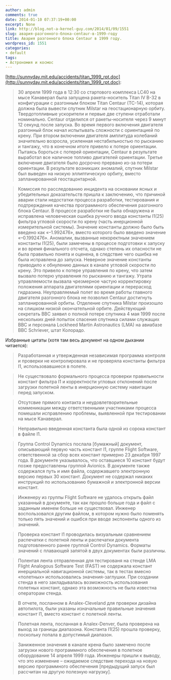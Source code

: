 ```yaml
---
author: admin
comments: true
date: 2014-01-10 07:37:19+00:00
excerpt: None
link: http://blog.not-a-kernel-guy.com/2014/01/09/1551
slug: авария-разгонного-блока-centaur-в-1999-году
title: Авария разгонного блока Centaur в 1999 году.
wordpress_id: 1551
categories:
- default
tags:
- Астрономия и космос
---
```


[http://sunnyday.mit.edu/accidents/titan_1999_rpt.doc](http://sunnyday.mit.edu/accidents/titan_1999_rpt.doc):

> 30 апреля 1999 года в 12:30 со стартового комплекса LC40 на мысе Канаверал была запущена ракета-носитель Titan IV B-32 в конфигурации с разгонным блоком Titan Centaur (TC-14), которая должна была вывести спутник Milstar на геостационарную орбиту. Твердотопливные ускорители и первые две ступени отработали номинально. Centaur отделился от ракеты-носителя через 9 минут 12 секунд после запуска. Во время первого включения двигателя разгонный блок начал испытывать сложности с ориентацией по крену. При втором включении двигателя амплитуда колебаний значительно возросла, усиленная нестабильностью по рысканию и тангажу, что в конечном итоге привело к потере ориентации. Пытаясь бороться с потерей ориентации, Centaur в результате выработал все наличное топливо двигателей ориентации. Третье включение двигателя было досрочно прервано из-за потери ориентации. В результате возникших аномалий, спутник Milstar был выведен на низкую эллиптическую орбиту, вместо запланированной геостацонтарной.

> Комиссия по расследованию инцидента на основании ясных и убедительных доказательств пришла к заключению, что причиной аварии стали недостатки процесса разработки, тестирования и подтрерждения качества программного обеспечения разгонного блока Centaur. В процессе разработки не была обнаружена и исправлена человеческая ошибка ручного ввода константы I1(25) фильтра угловой скорости по крену (часть инерционной измерительной системы). Значение константы должно было быть введено как «–1.992476», вместо которого было введено значение «–0.1992476». Аномалии, вызванные некоректным значением константы I1(25), были  замечены в процессе подготовки к запуску и во время финального отсчета, однако степень их опасности не была правильно понята и оценена, в следствие чего ошибка не была исправлена до запуска. Неверное значение константы приводило к обнулению данных в канале угловой скорости по крену. Это привело к потере управления по крену, что затем вызвало потерю управления по рысканию и тангажу. Утрата управляемости вызвала чрезмерное частую корректировку положения аппарата двигателями ориентации и перерасход гидразина. Неуправляемый полет во время работы главного двигателя разгонного блока не позволил Centaur достигнуть запланированной орбиты. Отделение спутника Milstar произошло на слишком низкой окончательной орбите. Действующий секретать ВВС заявил о полной потере спутника 4 мая 1999 после нескольких дней попыток спасения спутника силами служащих ВВС и персонала Lockheed Martin Astronautics (LMA) на авиабазе ВВС Schriever, штат Колорадо.

Избранные цитаты (хотя там весь документ на одном дыхании читается):

> Разработанная и утвержденная независимая программа контроля и проверки не контролировала и не проверяла константы фильтра I1, использовавшиеся в полете.

> Не существовало формального процесса проверки правильности констант фильтра I1 и корректности угловых отклонений после загрузки полетной ленты в инерционную систему навигации перед запуском.

> Отсутсвие прямого контакта и неудовлетворительные комменикации между ответственными участниками процесса помешали исправлению проблемы, выявленной при тестировании на мысе Канаверал.

> Неправильно введенная константа была одной из сорока констант в файле I1.

> Группа Control Dynamics послала [бумажный] документ, описывающий первую часть констант I1, группе Flight Software, ответственной за сбор всех констант примерно 23 декабря 1997 года. В документе указывалось, что оставшиеся 10 констант будут позже предоставлены группой Avionics. В документе также содержался путь и имя файла, содержавшего электронную версию первых 30 констант. Документ не содержал никаких инструкций по использованию бумажной и электронной версии констант.

> Инженеру из группы Flight Software не удалось открыть файл указанный в документе, так как прошло больше года и файл с заданным именем больше не существовал. Инженер воспользовался другим файлом, в котором нужно было поменять только пять значений и ошибся при вводе экспоненты одного из значений.

> Проверка констант I1 проводилась визуальным сравнением распечатки с полетной ленты и распечатки документа подготовленного ранее группой Control Dynamics. Форматы значений с плавающей запятой в двух документах были различны.

> Полентая лента отправленная для тестированя на стенде LMA Flight Analogous Software Test (FAST) не содержала констант инерциальной навигационной системы, так в тестах вмесно «полетных» использовались значения-заглушки. При создании стенда в него закладывалась возможность использования полетных констант, однако эта возможность не была известна операторам стенда.

> В отчете, посланном в Analex-Cleveland для проверки дизайна автопилота, были указаны изначальные правильные значения констант I1, вместо констант с полетной ленты.

> Полетная лента, посланная в Analex-Denver, была проверена на выход за границы диапазона. Константа I1(25) прошла проверку, поскольку попала в допустимый диапазон.

> Заниженное значения в канале крена было замечено после загрузки нового программного обеспечения в полетное оборудование 14 апреля 1999 года. Инженеры пришли к выводу, что это изменение – ожидаемое следствие перехода на новую версию программного обеспечения [предыдущий запуск был рассчитан на другую полезную нагрузку].

